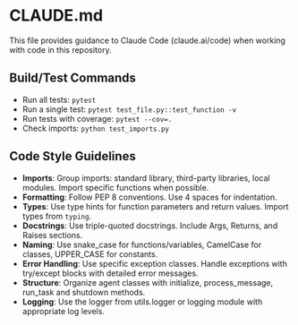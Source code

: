 # CLAUDE.md

This file provides guidance to Claude Code (claude.ai/code) when working with code in this repository.

## Build/Test Commands
- Run all tests: `pytest`
- Run a single test: `pytest test_file.py::test_function -v`
- Run tests with coverage: `pytest --cov=.`
- Check imports: `python test_imports.py`

## Code Style Guidelines
- **Imports**: Group imports: standard library, third-party libraries, local modules. Import specific functions when possible.
- **Formatting**: Follow PEP 8 conventions. Use 4 spaces for indentation.
- **Types**: Use type hints for function parameters and return values. Import types from `typing`.
- **Docstrings**: Use triple-quoted docstrings. Include Args, Returns, and Raises sections.
- **Naming**: Use snake_case for functions/variables, CamelCase for classes, UPPER_CASE for constants.
- **Error Handling**: Use specific exception classes. Handle exceptions with try/except blocks with detailed error messages.
- **Structure**: Organize agent classes with initialize, process_message, run_task and shutdown methods.
- **Logging**: Use the logger from utils.logger or logging module with appropriate log levels.